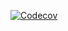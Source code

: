 [![Codecov](https://codecov.io/gh/Girls-Girls-Inc/const-arch-app/graph/badge.svg?token=J1DBE6H4OW)](https://codecov.io/gh/Girls-Girls-Inc/const-arch-app)

